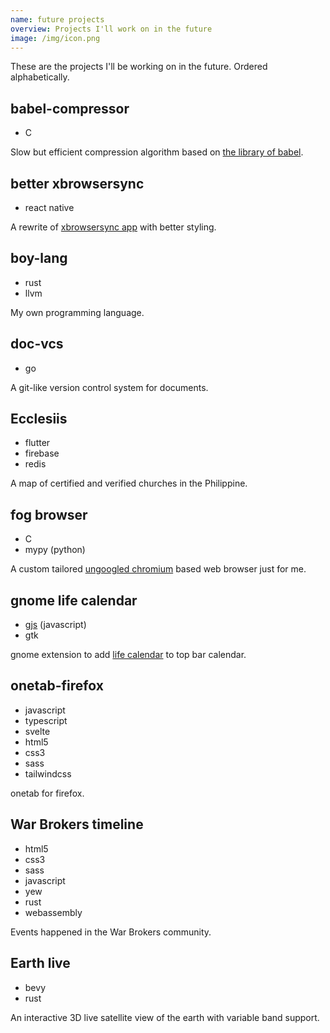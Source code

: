 ```yaml
---
name: future projects
overview: Projects I'll work on in the future
image: /img/icon.png
---
```


<!--
- SQL
- deno
- qt
- infernojs
- solidjs
- Extend lang such as py/js with rust/C/C++
- nuxtjs
- nextjs
- vite
-->

These are the projects I'll be working on in the future. Ordered alphabetically.

## babel-compressor

- C

Slow but efficient compression algorithm based on [the library of babel](https://libraryofbabel.info/theory.html).

## better xbrowsersync

- react native

A rewrite of [xbrowsersync app](https://github.com/xbrowsersync/app) with better styling.

## boy-lang

- rust
- llvm

My own programming language.

## doc-vcs

- go

A git-like version control system for documents.

## Ecclesiis

- flutter
- firebase
- redis

A map of certified and verified churches in the Philippine.

## fog browser

- C
- mypy (python)

A custom tailored [ungoogled chromium](https://github.com/Eloston/ungoogled-chromium) based web browser just for me.

## gnome life calendar

- [gjs](https://gjs.guide) (javascript)
- gtk

gnome extension to add [life calendar](https://waitbutwhy.com/2014/05/life-weeks.html) to top bar calendar.

## onetab-firefox

- javascript
- typescript
- svelte
- html5
- css3
- sass
- tailwindcss

onetab for firefox.

## War Brokers timeline

- html5
- css3
- sass
- javascript
- yew
- rust
- webassembly

Events happened in the War Brokers community.

## Earth live

- bevy
- rust

An interactive 3D live satellite view of the earth with variable band support.

